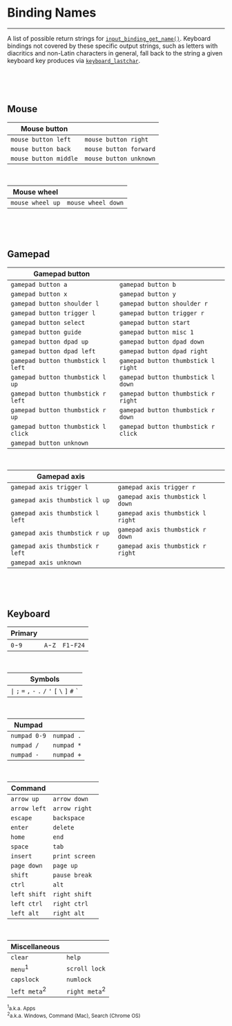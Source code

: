 # Binding Names

---

A list of possible return strings for [`input_binding_get_name()`](Functions-(Bindings)#input_binding_get_namebinding). Keyboard bindings not covered by these specific output strings, such as letters with diacritics and non-Latin characters in general, fall back to the string a given keyboard key produces via [`keyboard_lastchar`](https://manual.yoyogames.com/GameMaker_Language/GML_Reference/Game_Input/Keyboard_Input/keyboard_lastchar.htm).

&nbsp;

&nbsp;

## Mouse

| Mouse button          |                       |
|-----------------------|-----------------------|
| `mouse button left`   | `mouse button right`  |
| `mouse button back`   | `mouse button forward`|
| `mouse button middle` | `mouse button unknown`|

&nbsp;

| Mouse wheel           |                       |
|-----------------------|-----------------------|
| `mouse wheel up`      | `mouse wheel down`    |

&nbsp;

&nbsp;

## Gamepad

|Gamepad button                       |                                     |
|-------------------------------------|-------------------------------------|
| `gamepad button a`                  | `gamepad button b`                  |
| `gamepad button x`                  | `gamepad button y`                  |
| `gamepad button shoulder l`         | `gamepad button shoulder r`         |
| `gamepad button trigger l`          | `gamepad button trigger r`          |
| `gamepad button select`             | `gamepad button start`              |
| `gamepad button guide`              | `gamepad button misc 1`             |
| `gamepad button dpad up`            | `gamepad button dpad down`          |
| `gamepad button dpad left`          | `gamepad button dpad right`         |
| `gamepad button thumbstick l left`  | `gamepad button thumbstick l right` |
| `gamepad button thumbstick l up`    | `gamepad button thumbstick l down`  |
| `gamepad button thumbstick r left`  | `gamepad button thumbstick r right` |
| `gamepad button thumbstick r up`    | `gamepad button thumbstick r down`  |
| `gamepad button thumbstick l click` | `gamepad button thumbstick r click` |
| `gamepad button unknown`            |

&nbsp;

| Gamepad axis                      |                                   |
|-----------------------------------|-----------------------------------|
| `gamepad axis trigger l`          | `gamepad axis trigger r`          |
| `gamepad axis thumbstick l up`    | `gamepad axis thumbstick l down`  |
| `gamepad axis thumbstick l left`  | `gamepad axis thumbstick l right` |
| `gamepad axis thumbstick r up`    | `gamepad axis thumbstick r down`  |
| `gamepad axis thumbstick r left`  | `gamepad axis thumbstick r right` |
| `gamepad axis unknown`            |

&nbsp;

&nbsp;

## Keyboard

|Primary   |          |          |
|----------|----------|----------|
| `0`-`9`  | `A`-`Z`  |`F1`-`F24`|

&nbsp;

| Symbols |
|---------|
|<code>&#124;</code> <code>&#59;</code> <code>&#61;</code> <code>&#44;</code> <code>&#45;</code> <code>&#46;</code> <code>&#47;</code> <code>&#39;</code> <code>&#91;</code> <code>&#92;</code> <code>&#93;</code> <code>&#35;</code> <code>&#96;</code>|

&nbsp;

|Numpad        |            |
|--------------|------------|
| `numpad 0-9` | `numpad .` |
| `numpad /`   | `numpad *` |
| `numpad -`   | `numpad +` |

&nbsp;

| Command        |                |
|----------------|----------------|
| `arrow up`     | `arrow down`   |
| `arrow left`   | `arrow right`  |
| `escape`       | `backspace`    |
| `enter`        | `delete`       |
| `home`         | `end`          |
| `space`        | `tab`          |
| `insert`       | `print screen` |
| `page down`    | `page up`      |
| `shift`        | `pause break`  |
| `ctrl`         | `alt`          |
| `left shift`   | `right shift`  |
| `left ctrl`    | `right ctrl`   |
| `left alt`     | `right alt`    |

&nbsp;

|Miscellaneous            |                         |
|-------------------------|-------------------------|
|`clear`                  |`help`                   |
|`menu`<sup>1</sup>       |`scroll lock`            |
|`capslock`               |`numlock`                |
|`left meta`<sup>2</sup>  |`right meta`<sup>2</sup> |

<sub><sup>1</sup>a.k.a. Apps<br>
<sup>2</sup>a.k.a. Windows, Command (Mac), Search (Chrome OS)</sub>